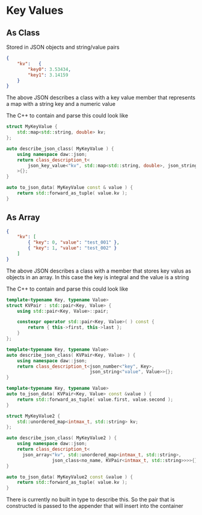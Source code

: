 # Key Values

## As Class
Stored in JSON objects and string/value pairs

```json
{ 
	"kv":	{
		"key0": 3.53434,
		"key1": 3.14159 
	}
}
```
The above JSON describes a class with a key value member that represents a map with a string key and a numeric value

The C++ to contain and parse this could look like
```cpp
struct MyKeyValue {
	std::map<std::string, double> kv;
};

auto describe_json_class( MyKeyValue ) {
	using namespace daw::json;
	return class_description_t<
		json_key_value<"kv", std::map<std::string, double>, json_string<no_name>, json_number<no_name>>
	>{};
}

auto to_json_data( MyKeyValue const & value ) {
	return std::forward_as_tuple( value.kv );
}
```


## As Array
```json
{
	"kv": [
		{ "key": 0, "value": "test_001" },
		{ "key": 1, "value": "test_002" }
	]
}
```
The above JSON describes a class with a member that stores key valus as objects in an array.  In this case the key is integral and the value is a string

The C++ to contain and parse this could look like
```cpp
template<typename Key, typename Value>
struct KVPair : std::pair<Key, Value> {
	using std::pair<Key, Value>::pair;

	constexpr operator std::pair<Key, Value>( ) const {
		return { this->first, this->last };
	}
};

template<typename Key, typename Value>
auto describe_json_class( KVPair<Key, Value> ) {
	using namespace daw::json;
	return class_description_t<json_number<"key", Key>,
	                           json_string<"value", Value>>{};
}

template<typename Key, typename Value>
auto to_json_data( KVPair<Key, Value> const &value ) {
	return std::forward_as_tuple( value.first, value.second );
}

struct MyKeyValue2 {
	std::unordered_map<intmax_t, std::string> kv;
};

auto describe_json_class( MyKeyValue2 ) {
	using namespace daw::json;
	return class_description_t<
	  json_array<"kv", std::unordered_map<intmax_t, std::string>,
	             json_class<no_name, KVPair<intmax_t, std::string>>>>{};
}

auto to_json_data( MyKeyValue2 const &value ) {
	return std::forward_as_tuple( value.kv );
}
```
There is currently no built in type to describe this.  So the pair that is constructed is passed to the appender that will insert into the container
